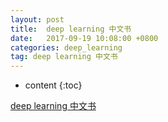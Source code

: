 ```yaml
---
layout: post
title:  deep learning 中文书
date:   2017-09-19 10:08:00 +0800
categories: deep_learning
tag: deep learning 中文书
---
```


* content
{:toc}

[deep learning 中文书](https://exacity.github.io/deeplearningbook-chinese/)
